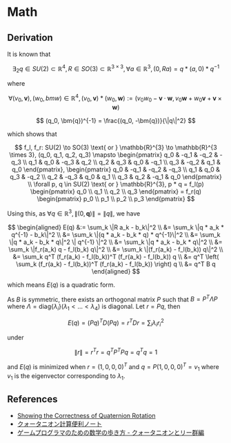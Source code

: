 # Math

## Derivation

It is known that

$$
\exists_2 q \in SU(2) \subset \mathbb{R}^4, R \in SO(3) \subset \mathbb{R}^{3 \times 3}, \forall a \in \mathbb{R}^3, (0, R a) = q * (a, 0) * q^{-1}
$$

where

$$
\forall (v_0, \bm{v}), (w_0,bm{w}) \in \mathbb{R}^4, (v_0, \bm{v}) * (w_0, \bm{w}) := (v_0 w_0 - \bm{v} \cdot \bm{w}, v_0 \bm{w} + w_0 \bm{v} + \bm{v} \times \bm{w})
$$

$$
(q_0, \bm{q})^{-1} = \frac{(q_0, -\bm{q})}{\|q\|^2}
$$

which shows that

$$
f_l, f_r: SU(2) \to SO(3) \text{ or } \mathbb{R}^{3} \to \mathbb{R}^{3 \times 3}, (q_0, q_1, q_2, q_3) \mapsto \begin{pmatrix} q_0 & -q_1 & -q_2 & -q_3 \\ q_1 & q_0 & -q_3 & q_2 \\ q_2 & q_3 & q_0 & -q_1 \\ q_3 & -q_2 & q_1 & q_0 \end{pmatrix}, \begin{pmatrix} q_0 & -q_1 & -q_2 & -q_3 \\ q_1 & q_0 & q_3 & -q_2 \\ q_2 & -q_3 & q_0 & q_1 \\ q_3 & q_2 & -q_1 & q_0 \end{pmatrix} \\
\forall p, q \in SU(2) \text{ or } \mathbb{R}^{3}, p * q = f_l(p) \begin{pmatrix} q_0 \\ q_1 \\ q_2 \\ q_3 \end{pmatrix} = f_r(q) \begin{pmatrix} p_0 \\ p_1 \\ p_2 \\ p_3 \end{pmatrix}
$$

Using this, as $\forall q \in \mathbb{R}^3, \|(0, \bm{q})\| = \|q\|$, we have

$$
\begin{aligned}
E(q) &:= \sum_k \|R a_k - b_k\|^2 \\
&= \sum_k \|q * a_k * q^{-1} - b_k\|^2 \\
&= \sum_k \|(q * a_k - b_k * q) * q^{-1}\|^2 \\
&= \sum_k \|q * a_k - b_k * q\|^2 \| q^{-1} \|^2 \\
&= \sum_k \|q * a_k - b_k * q\|^2 \\
&= \sum_k \|f_r(a_k) q - f_l(b_k) q\|^2 \\
&= \sum_k \|(f_r(a_k) - f_l(b_k)) q\|^2 \\
&= \sum_k q^T (f_r(a_k) - f_l(b_k))^T (f_r(a_k) - f_l(b_k)) q \\
&= q^T \left( \sum_k (f_r(a_k) - f_l(b_k))^T (f_r(a_k) - f_l(b_k)) \right) q \\
&= q^T B q
\end{aligned}
$$

which means $E(q)$ is a quadratic form.

As $B$ is symmetric, there exists an orthogonal matrix $P$ such that $B = P^T \Lambda P$ where $\Lambda = \mathrm{diag} \{\lambda_i\} (\lambda_1 < \dots < \lambda_4)$ is diagonal. Let $r = P q$, then

$$
E(q) = (P q)^T D (P q) = r^T D r = \sum_i \lambda_i r_i^2
$$

under

$$
\| r \| = r^T r = q^T P^T P q = q^T q = 1
$$

and $E(q)$ is minimized when $r = (1, 0, 0, 0)^T$ and $q = P (1, 0, 0, 0)^T = v_1$ where $v_1$ is the eigenvector corresponding to $\lambda_1$.

## References

- [Showing the Correctness of Quaternion Rotation](https://erkaman.github.io/posts/quaternion_rotation.html#mjx-eqn-eqquatprod)
- [クォータニオン計算便利ノート](https://www.mesw.co.jp/business/report/pdf/mss_18_07.pdf)
- [ゲームプログラマのための数学の歩き方 - クォータニオンとリー群編](http://www.jp.square-enix.com/tech/library/pdf/CEDEC2021_SQEX_IMI_Quaternion_20210827_public.pdf)
